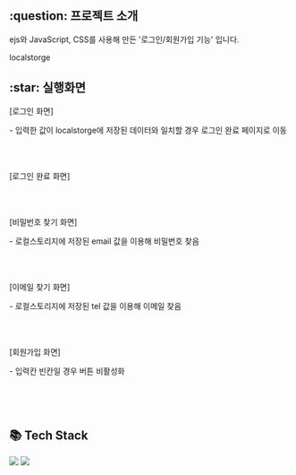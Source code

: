 <h2>:question: 프로젝트 소개</h2>
<p>ejs와 JavaScript, CSS를 사용해 만든 '로그인/회원가입 기능' 입니다.</p>
<p>localstorge </p>

<h2>:star: 실행화면</h2>
<p>[로그인 화면]</p>
<p>- 입력한 값이 localstorge에 저장된 데이터와 일치할 경우 로그인 완료 페이지로 이동</p>

<br /><br />

<p>[로그인 완료 화면]</p>

<br /><br />

<p>[비밀번호 찾기 화면]</p>
<p>- 로컬스토리지에 저장된 email 값을 이용해 비밀번호 찾음</p>

<br /><br />

<p>[이메일 찾기 화면]</p>
<p>- 로컬스토리지에 저장된 tel 값을 이용해 이메일 찾음</p>

<br /><br />

<p>[회원가입 화면]</p>
<p>- 입력칸 빈칸일 경우 버튼 비활성화</p>
<img src="">

<br /><br />

<h2>📚 Tech Stack</h2>
<div>
  <img src="https://img.shields.io/badge/CSS3-1572B6?style=flat&logo=CSS3&logoColor=white" />
  <img src="https://img.shields.io/badge/JavaScript-F7DF1E?style=flat&logo=JavaScript&logoColor=white" />
</div>
